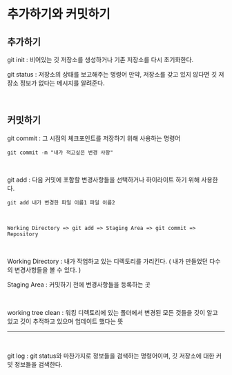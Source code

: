 # 추가하기와 커밋하기 

## 추가하기 

git init : 비어있는 깃 저장소를 생성하거나 기존 저장소를 다시 초기화한다. 

git status : 저장소의 상태를 보고해주는 명령어 만약, 저장소를 갖고 있지 않다면 깃 저장소 정보가 없다는 메시지를 알려준다. 

<br>

## 커밋하기 

git commit : 그 시점의 체크포인트를 저장하기 위해 사용하는 명령어 

```
git commit -m "내가 적고싶은 변경 사항" 
```

<br>

git add : 다음 커밋에 포함할 변경사항들을 선택하거나 하이라이트 하기 위해 사용한다.

```
git add 내가 변경한 파일 이름1 파일 이름2 
```

<br>

```
Working Directory => git add => Staging Area => git commit => Repository 
```
<br>

Working Directory : 내가 작업하고 있는 디렉토리를 가리킨다. ( 내가 만들었던 다수의 변경사항들을 볼 수 있다. )

Staging Area : 커밋하기 전에 변경사항들을 등록하는 곳 

<br>

working tree clean : 워킹 디렉토리에 있는 폴더에서 변경된 모든 것들을 깃이 알고 있고 깃이 추적하고 있으며 업데이트 했다는 뜻

----

<br>

git log : git status와 마찬가지로 정보들을 검색하는 명령어이며, 깃 저장소에 대한 커밋 정보들을 검색한다. 